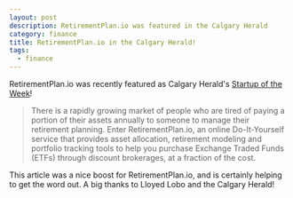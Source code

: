 ```yaml
---
layout: post
description: RetirementPlan.io was featured in the Calgary Herald
category: finance
title: RetirementPlan.io in the Calgary Herald!
tags: 
  - finance
---
```


RetirementPlan.io was recently featured as Calgary Herald's [Startup of the Week](http://blogs.calgaryherald.com/2014/07/21/startup-of-the-week-retirementplan-io/)!

>There is a rapidly growing market of people who are tired of paying a portion of their assets annually to someone to manage their retirement planning. Enter RetirementPlan.io, an online Do-It-Yourself service that provides asset allocation, retirement modeling and portfolio tracking tools to help you purchase Exchange Traded Funds (ETFs) through discount brokerages, at a fraction of the cost.

This article was a nice boost for RetirementPlan.io, and is certainly helping to get the word out.  A big thanks to Lloyed Lobo and the Calgary Herald!
